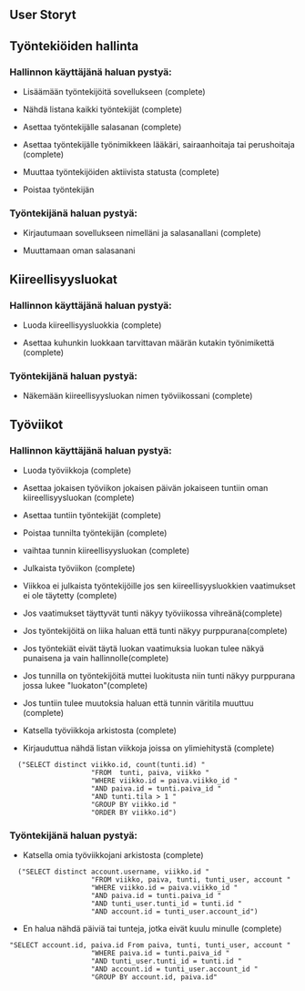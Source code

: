 ## User Storyt

## Työntekiöiden hallinta

### Hallinnon käyttäjänä haluan pystyä:

- Lisäämään työntekijöitä sovellukseen (complete)

- Nähdä listana kaikki työntekijät (complete)

- Asettaa työntekijälle salasanan (complete)

- Asettaa työntekijälle työnimikkeen lääkäri, sairaanhoitaja tai perushoitaja (complete)

- Muuttaa työntekijöiden aktiivista statusta (complete)

- Poistaa työntekijän

### Työntekijänä haluan pystyä:

- Kirjautumaan sovellukseen nimelläni ja salasanallani (complete)

- Muuttamaan oman salasanani

## Kiireellisyysluokat

### Hallinnon käyttäjänä haluan pystyä:

- Luoda kiireellisyysluokkia (complete)

- Asettaa kuhunkin luokkaan tarvittavan määrän kutakin työnimikettä (complete)

### Työntekijänä haluan pystyä:

- Näkemään kiireellisyysluokan nimen työviikossani (complete)

## Työviikot

### Hallinnon käyttäjänä haluan pystyä:

- Luoda työviikkoja (complete)

- Asettaa jokaisen työviikon jokaisen päivän jokaiseen tuntiin oman kiireellisyysluokan (complete)

- Asettaa tuntiin työntekijät (complete) 

- Poistaa tunnilta työntekijän (complete)

- vaihtaa tunnin kiireellisyysluokan (complete)

- Julkaista työviikon (complete)

- Viikkoa ei julkaista työntekijöille jos sen kiireellisyysluokkien vaatimukset ei ole täytetty (complete)

- Jos vaatimukset täyttyvät tunti näkyy työviikossa vihreänä(complete)

- Jos työntekijöitä on liika haluan että tunti näkyy purppurana(complete)

- Jos työntekiät eivät täytä luokan vaatimuksia luokan tulee näkyä punaisena ja vain hallinnolle(complete)

- Jos tunnilla on työntekijöitä muttei luokitusta niin tunti näkyy purppurana jossa lukee "luokaton"(complete)

- Jos tuntiin tulee muutoksia haluan että tunnin väritila muuttuu (complete)

- Katsella työviikkoja arkistosta (complete)

- Kirjauduttua nähdä listan viikkoja joissa on ylimiehitystä (complete)

```
  ("SELECT distinct viikko.id, count(tunti.id) "
                    "FROM  tunti, paiva, viikko "                   
                    "WHERE viikko.id = paiva.viikko_id "  
                    "AND paiva.id = tunti.paiva_id "                    
                    "AND tunti.tila > 1 "                    
                    "GROUP BY viikko.id "                    
                    "ORDER BY viikko.id")
```
### Työntekijänä haluan pystyä:

- Katsella omia työviikkojani arkistosta (complete)
```
  ("SELECT distinct account.username, viikko.id "
                    "FROM viikko, paiva, tunti, tunti_user, account "                    
                    "WHERE viikko.id = paiva.viikko_id "                    
                    "AND paiva.id = tunti.paiva_id "                    
                    "AND tunti_user.tunti_id = tunti.id "                    
                    "AND account.id = tunti_user.account_id")
```
- En halua nähdä päiviä tai tunteja, jotka eivät kuulu minulle (complete)
```
"SELECT account.id, paiva.id From paiva, tunti, tunti_user, account "
                    "WHERE paiva.id = tunti.paiva_id "
                    "AND tunti_user.tunti_id = tunti.id "
                    "AND account.id = tunti_user.account_id "
                    "GROUP BY account.id, paiva.id"
```
